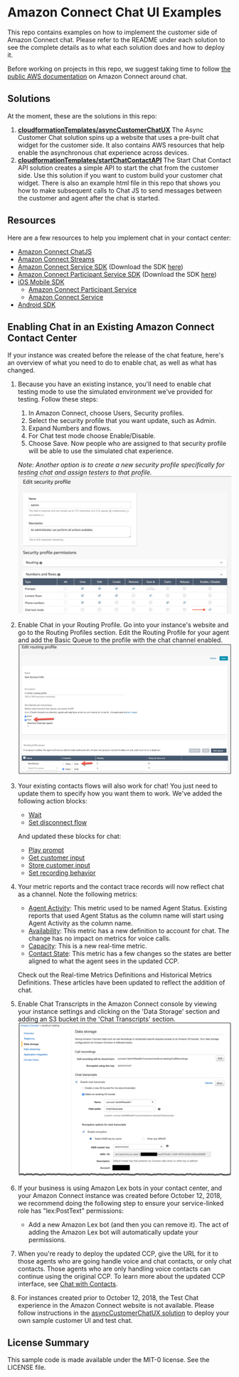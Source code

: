 # Amazon Connect Chat UI Examples

This repo contains examples on how to implement the customer side of Amazon Connect chat. Please refer to the README under each solution to see the complete details as to what each solution does and how to deploy it.

Before working on projects in this repo, we suggest taking time to follow [the public AWS documentation](https://docs.aws.amazon.com/connect/latest/adminguide/amazon-connect-get-started.html) on Amazon Connect around chat.

## Solutions

At the moment, these are the solutions in this repo:

1) **[cloudformationTemplates/asyncCustomerChatUX](https://github.com/amazon-connect/amazon-connect-chat-ui-examples/tree/master/cloudformationTemplates/asyncCustomerChatUX)**
    The Async Customer Chat solution spins up a website that uses a pre-built chat widget for the customer side. It also contains AWS resources that help enable the asynchronous chat experience across devices.
2) **[cloudformationTemplates/startChatContactAPI](https://github.com/amazon-connect/amazon-connect-chat-ui-examples/tree/master/cloudformationTemplates/startChatContactAPI)**
    The Start Chat Contact API solution creates a simple API to start the chat from the customer side. Use this solution if you want to custom build your customer chat widget. There is also an example html file in this repo that shows you how to make subsequent calls to Chat JS to send messages between the customer and agent after the chat is started.
    
## Resources

Here are a few resources to help you implement chat in your contact center:
- [Amazon Connect ChatJS](https://github.com/amazon-connect/amazon-connect-chatjs)
- [Amazon Connect Streams](https://github.com/aws/amazon-connect-streams)
- [Amazon Connect Service SDK](https://docs.aws.amazon.com/connect/latest/APIReference/Welcome.html) (Download the SDK [here](https://github.com/aws/))
- [Amazon Connect Participant Service SDK](https://docs.aws.amazon.com/connect-participant/latest/APIReference/Welcome.html) (Download the SDK [here](https://github.com/aws/))
- [iOS Mobile SDK](https://github.com/aws-amplify/aws-sdk-ios)
    - [Amazon Connect Participant Service](https://cocoapods.org/pods/AWSConnectParticipant)
    - [Amazon Connect Service](https://cocoapods.org/pods/AWSConnect)
- [Android SDK](https://github.com/aws-amplify/aws-sdk-android)
    
## Enabling Chat in an Existing Amazon Connect Contact Center

If your instance was created before the release of the chat feature, here's an overview of what you need to do to enable chat, as well as what has changed.

1. Because you have an existing instance, you'll need to enable chat testing mode to use the simulated environment we've provided for testing. Follow these steps:
    1. In Amazon Connect, choose Users, Security profiles.
    2. Select the security profile that you want update, such as Admin.
    3. Expand Numbers and flows.
    4. For Chat test mode choose Enable/Disable.
    5. Choose Save. Now people who are assigned to that security profile will be able to use the simulated chat experience.
 
    *Note: Another option is to create a new security profile specifically for testing chat and assign testers to that profile.*
![screenshot of enabling chat on a security profile](images/securityProfile.png)
2. Enable Chat in your Routing Profile. Go into your instance's website and go to the Routing Profiles section. Edit the Routing Profile for your agent and add the Basic Queue to the profile with the chat channel enabled.
![screenshot of enabling chat on a routing profile](images/chatRoutingProfile.png)
3. Your existing contacts flows will also work for chat! You just need to update them to specify how you want them to work. 
    We've added the following action blocks:
    - [Wait](https://docs.aws.amazon.com/connect/latest/adminguide/contact-blocks.html#wait)
    - [Set disconnect flow](https://docs.aws.amazon.com/connect/latest/adminguide/contact-blocks.html#set-disconnect-flow)
    
    And updated these blocks for chat:
    - [Play prompt](https://docs.aws.amazon.com/connect/latest/adminguide/contact-blocks.html#play)
    - [Get customer input](https://docs.aws.amazon.com/connect/latest/adminguide/contact-blocks.html#get-customer-input)
    - [Store customer input](https://docs.aws.amazon.com/connect/latest/adminguide/contact-blocks.html#store-customer-input)
    - [Set recording behavior](https://docs.aws.amazon.com/connect/latest/adminguide/contact-blocks.html#set-recording-behavior)
4. Your metric reports and the contact trace records will now reflect chat as a channel. Note the following metrics:
    - [Agent Activity](https://docs.aws.amazon.com/connect/latest/adminguide/real-time-metrics-definitions.html#agent-activity-state-real-time): This metric used to be named Agent Status. Existing reports that used Agent Status as the column name will start using Agent Activity as the column name.
    - [Availability](https://docs.aws.amazon.com/connect/latest/adminguide/real-time-metrics-definitions.html#availability-real-time): This metric has a new definition to account for chat. The change has no impact on metrics for voice calls.
    - [Capacity](https://docs.aws.amazon.com/connect/latest/adminguide/real-time-metrics-definitions.html#capacity-real-time): This is a new real-time metric.
    - [Contact State](https://docs.aws.amazon.com/connect/latest/adminguide/real-time-metrics-definitions.html#contact-state-real-time): This metric has a few changes so the states are better aligned to what the agent sees in the updated CCP.
    
    Check out the Real-time Metrics Definitions and Historical Metrics Definitions. These articles have been updated to reflect the addition of chat.
5. Enable Chat Transcripts in the Amazon Connect console by viewing your instance settings and clicking on the 'Data Storage' section and adding an S3 bucket in the 'Chat Transcripts' section.
    ![screenshot of enabling chat transcripts](images/chatTranscript.png)
6. If your business is using Amazon Lex bots in your contact center, and your Amazon Connect instance was created before October 12, 2018, we recommend doing the following step to ensure your service-linked role has "lex:PostText" permissions:
    - Add a new Amazon Lex bot (and then you can remove it). The act of adding the Amazon Lex bot will automatically update your permissions.
7. When you're ready to deploy the updated CCP, give the URL for it to those agents who are going handle voice and chat contacts, or only chat contacts. Those agents who are only handling voice contacts can continue using the original CCP. To learn more about the updated CCP interface, see [Chat with Contacts](https://docs.aws.amazon.com/connect/latest/adminguide/work-with-chats.html).
8. For instances created prior to October 12, 2018, the Test Chat experience in the Amazon Connect website is not available. Please follow instructions in the  [asyncCustomerChatUX solution](https://github.com/amazon-connect/amazon-connect-chat-ui-examples/tree/master/cloudformationTemplates/asyncCustomerChatUX) to deploy your own sample customer UI and test chat.

## License Summary

This sample code is made available under the MIT-0 license. See the LICENSE file.

